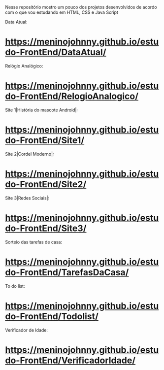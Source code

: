 Nesse repositório mostro um pouco dos projetos desenvolvidos de acordo com o que vou estudando em HTML, CSS e Java Script

Data Atual:
# https://meninojohnny.github.io/estudo-FrontEnd/DataAtual/

Relógio Analógico:
# https://meninojohnny.github.io/estudo-FrontEnd/RelogioAnalogico/

Site 1|História do mascote Android|:
# https://meninojohnny.github.io/estudo-FrontEnd/Site1/

Site 2|Cordel Moderno|: 
# https://meninojohnny.github.io/estudo-FrontEnd/Site2/

Site 3|Redes Sociais|:
# https://meninojohnny.github.io/estudo-FrontEnd/Site3/

Sorteio das tarefas de casa:
# https://meninojohnny.github.io/estudo-FrontEnd/TarefasDaCasa/

To do list:
# https://meninojohnny.github.io/estudo-FrontEnd/Todolist/

Verificador de Idade:
# https://meninojohnny.github.io/estudo-FrontEnd/VerificadorIdade/

